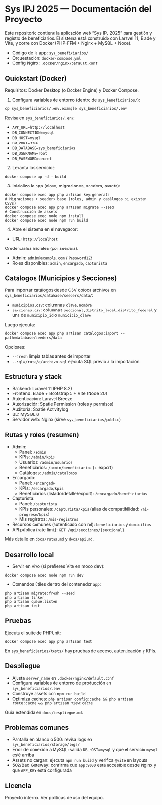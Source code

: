 # Sys IPJ 2025 — Documentación del Proyecto

Este repositorio contiene la aplicación web “Sys IPJ 2025” para gestión y registro de beneficiarios. El sistema está construido con Laravel 11, Blade y Vite, y corre con Docker (PHP-FPM + Nginx + MySQL + Node).

- Código de la app: `sys_beneficiarios/`
- Orquestación: `docker-compose.yml`
- Config Nginx: `.docker/nginx/default.conf`

## Quickstart (Docker)

Requisitos: Docker Desktop (o Docker Engine) y Docker Compose.

1) Configura variables de entorno (dentro de `sys_beneficiarios/`):

```
cp sys_beneficiarios/.env.example sys_beneficiarios/.env
```

Revisa en `sys_beneficiarios/.env`:
- `APP_URL=http://localhost`
- `DB_CONNECTION=mysql`
- `DB_HOST=mysql`
- `DB_PORT=3306`
- `DB_DATABASE=sys_beneficiarios`
- `DB_USERNAME=root`
- `DB_PASSWORD=secret`

2) Levanta los servicios:

```
docker compose up -d --build
```

3) Inicializa la app (clave, migraciones, seeders, assets):

```
docker compose exec app php artisan key:generate
# Migraciones + seeders base (roles, admin y catálogos si existen CSVs)
docker compose exec app php artisan migrate --seed
# Construcción de assets
docker compose exec node npm install
docker compose exec node npm run build
```

4) Abre el sistema en el navegador:

- URL: `http://localhost`

Credenciales iniciales (por seeders):
- Admin: `admin@example.com` / `Password123`
- Roles disponibles: `admin`, `encargado`, `capturista`

## Catálogos (Municipios y Secciones)

Para importar catálogos desde CSV coloca archivos en `sys_beneficiarios/database/seeders/data/`:
- `municipios.csv`: columnas `clave,nombre`
- `secciones.csv`: columnas `seccional,distrito_local,distrito_federal` y una de `municipio_id` o `municipio_clave`

Luego ejecuta:

```
docker compose exec app php artisan catalogos:import --path=database/seeders/data
```

Opciones:
- `--fresh` limpia tablas antes de importar
- `--sql=/ruta/a/archivo.sql` ejecuta SQL previo a la importación

## Estructura y stack

- Backend: Laravel 11 (PHP 8.2)
- Frontend: Blade + Bootstrap 5 + Vite (Node 20)
- Autenticación: Laravel Breeze
- Autorización: Spatie Permission (roles y permisos)
- Auditoría: Spatie Activitylog
- BD: MySQL 8
- Servidor web: Nginx (sirve `sys_beneficiarios/public`)

## Rutas y roles (resumen)

- Admin:
  - Panel: `/admin`
  - KPIs: `/admin/kpis`
  - Usuarios: `/admin/usuarios`
  - Beneficiarios: `/admin/beneficiarios` (+ export)
  - Catálogos: `/admin/catalogos`
- Encargado:
  - Panel: `/encargado`
  - KPIs: `/encargado/kpis`
  - Beneficiarios (listado/detalle/export): `/encargado/beneficiarios`
- Capturista:
  - Panel: `/capturista`
  - KPIs personales: `/capturista/kpis` (alias de compatibilidad: `/mi-progreso/kpis`)
  - Mis registros: `/mis-registros`
- Recursos comunes (autenticado con rol): `beneficiarios` y `domicilios`
- API pública (rate limit): `GET /api/secciones/{seccional}`

Más detalle en `docs/rutas.md` y `docs/api.md`.

## Desarrollo local

- Servir en vivo (si prefieres Vite en modo dev):

```
docker compose exec node npm run dev
```

- Comandos útiles dentro del contenedor `app`:

```
php artisan migrate:fresh --seed
php artisan tinker
php artisan queue:listen
php artisan test
```

## Pruebas

Ejecuta el suite de PHPUnit:

```
docker compose exec app php artisan test
```

En `sys_beneficiarios/tests/` hay pruebas de acceso, autenticación y KPIs.

## Despliegue

- Ajusta `server_name` en `.docker/nginx/default.conf`
- Configura variables de entorno de producción en `sys_beneficiarios/.env`
- Construye assets con `npm run build`
- Optimiza caches: `php artisan config:cache && php artisan route:cache && php artisan view:cache`

Guía extendida en `docs/despliegue.md`.

## Problemas comunes

- Pantalla en blanco o 500: revisa logs en `sys_beneficiarios/storage/logs/`
- Error de conexión a MySQL: valida `DB_HOST=mysql` y que el servicio `mysql` esté arriba
- Assets no cargan: ejecuta `npm run build` y verifica `@vite` en layouts
- 502/Bad Gateway: confirma que `app:9000` está accesible desde Nginx y que `APP_KEY` está configurada

## Licencia

Proyecto interno. Ver políticas de uso del equipo.

